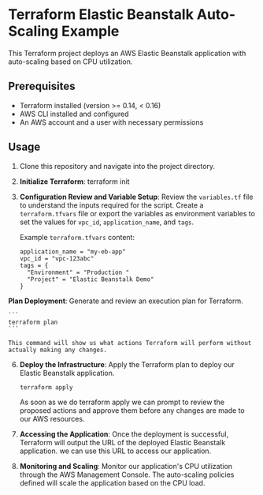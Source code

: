 # Terraform Elastic Beanstalk Auto-Scaling Example

This Terraform project deploys an AWS Elastic Beanstalk application with auto-scaling based on CPU utilization.

## Prerequisites

- Terraform installed (version >= 0.14, < 0.16)
- AWS CLI installed and configured
- An AWS account and a user with necessary permissions

## Usage

1. Clone this repository and navigate into the project directory.

2. **Initialize Terraform**:
    terraform init

3. **Configuration Review and Variable Setup**: Review the `variables.tf` file to understand the inputs required for the script. Create a `terraform.tfvars` file or export the variables as environment variables to set the values for `vpc_id`, `application_name`, and `tags`.

    Example `terraform.tfvars` content:
    ```
    application_name = "my-eb-app"
    vpc_id = "vpc-123abc"
    tags = {
      "Environment" = "Production "
      "Project" = "Elastic Beanstalk Demo"
    }

**Plan Deployment**: Generate and review an execution plan for Terraform.

    ```
    terraform plan
    ```

    This command will show us what actions Terraform will perform without actually making any changes.

6. **Deploy the Infrastructure**: Apply the Terraform plan to deploy our Elastic Beanstalk application.

    ```
    terraform apply
    ```

    As soon as we do terraform apply we can prompt to  review the proposed actions and approve them before any changes are made to our  AWS resources.

7. **Accessing the Application**: Once the deployment is successful, Terraform will output the URL of the deployed Elastic Beanstalk application. we can use this URL to access our application.

8. **Monitoring and Scaling**: Monitor our application's CPU utilization through the AWS Management Console. The auto-scaling policies defined will scale the application based on the CPU load.
